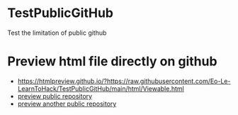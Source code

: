 # TestPublicGitHub
Test the limitation of public github  
  
# Preview html file directly on github
- https://htmlpreview.github.io/?https://raw.githubusercontent.com/Eo-Le-LearnToHack/TestPublicGitHub/main/html/Viewable.html
- [preview public repository](https://htmlpreview.github.io/?https://raw.githubusercontent.com/Eo-Le-LearnToHack/TestPublicGitHub/main/html/Viewable.html)
- [preview another public repository](https://htmlpreview.github.io/?https://raw.githubusercontent.com/Eo-Le-LearnToHack/KunstigIntelligens_Eksamensprojekt_BDReminder/main/Prompt_history/01_Prompt_history.html)
